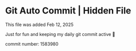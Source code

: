 # Git Auto Commit | Hidden File

This file was added Feb 12, 2025

Just for fun and keeping my daily git commit active 🤪

commit number: 1583980

